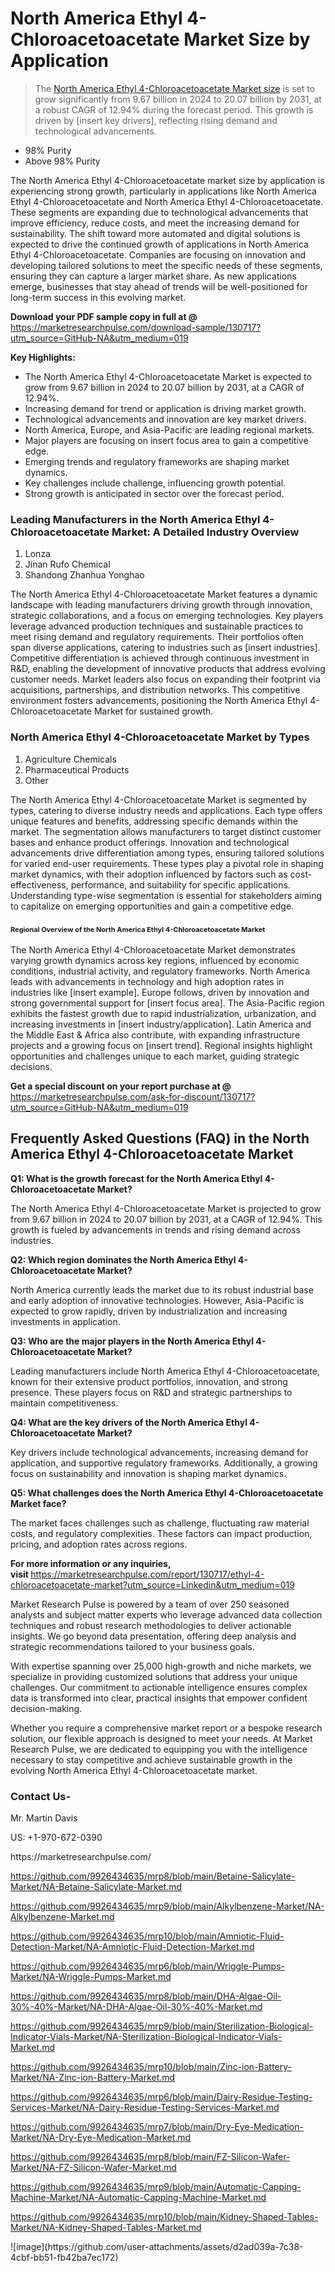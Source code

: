<h1>North America Ethyl 4-Chloroacetoacetate Market&nbsp;Size by Application</h1><blockquote><p>The <a href="https://marketresearchpulse.com/download-sample/130717?utm_source=GitHub-NA&amp;utm_medium=019">North America Ethyl 4-Chloroacetoacetate Market size</a> is set to grow significantly from 9.67 billion in 2024 to 20.07 billion by 2031, at a robust CAGR of 12.94% during the forecast period. This growth is driven by [insert key drivers], reflecting rising demand and technological advancements.</p></blockquote><ul><li>98% Purity<li> Above 98% Purity</li></ul><p>The North America Ethyl 4-Chloroacetoacetate market size by application is experiencing strong growth, particularly in applications like North America Ethyl 4-Chloroacetoacetate and North America Ethyl 4-Chloroacetoacetate. These segments are expanding due to technological advancements that improve efficiency, reduce costs, and meet the increasing demand for sustainability. The shift toward more automated and digital solutions is expected to drive the continued growth of applications in North America Ethyl 4-Chloroacetoacetate. Companies are focusing on innovation and developing tailored solutions to meet the specific needs of these segments, ensuring they can capture a larger market share. As new applications emerge, businesses that stay ahead of trends will be well-positioned for long-term success in this evolving market.</p><p><strong>Download your PDF sample copy in full at @ </strong><a href="https://marketresearchpulse.com/download-sample/130717?utm_source=GitHub-NA&amp;utm_medium=019">https://marketresearchpulse.com/download-sample/130717?utm_source=GitHub-NA&amp;utm_medium=019</a></p><p><strong>Key Highlights: </strong></p><ul><li>The North America Ethyl 4-Chloroacetoacetate Market is expected to grow from 9.67 billion in 2024 to 20.07 billion by 2031, at a CAGR of 12.94%.</li><li>Increasing demand for trend or application is driving market growth.</li><li>Technological advancements and innovation are key market drivers.</li><li>North America, Europe, and Asia-Pacific are leading regional markets.</li><li>Major players are focusing on insert focus area to gain a competitive edge.</li><li>Emerging trends and regulatory frameworks are shaping market dynamics.</li><li>Key challenges include challenge, influencing growth potential.</li><li>Strong growth is anticipated in sector over the forecast period.</li></ul><h3>Leading Manufacturers in the North America Ethyl 4-Chloroacetoacetate Market: A Detailed Industry Overview</h3><ol><li>Lonza</li><li>Jinan Rufo Chemical</li><li>Shandong Zhanhua Yonghao</li></ol><div class="flex max-w-full flex-col flex-grow"><div class="min-h-8 text-message flex w-full flex-col items-end gap-2 whitespace-normal break-words [.text-message+&amp;]:mt-5" dir="auto" data-message-author-role="assistant" data-message-id="fd8432e4-4910-450d-b182-61b7bfb0a01f" data-message-model-slug="gpt-4o"><div class="flex w-full flex-col gap-1 empty:hidden first:pt-[3px]"><div class="markdown prose w-full break-words dark:prose-invert light"><p>The North America Ethyl 4-Chloroacetoacetate Market features a dynamic landscape with leading manufacturers driving growth through innovation, strategic collaborations, and a focus on emerging technologies. Key players leverage advanced production techniques and sustainable practices to meet rising demand and regulatory requirements. Their portfolios often span diverse applications, catering to industries such as [insert industries]. Competitive differentiation is achieved through continuous investment in R&amp;D, enabling the development of innovative products that address evolving customer needs. Market leaders also focus on expanding their footprint via acquisitions, partnerships, and distribution networks. This competitive environment fosters advancements, positioning the North America Ethyl 4-Chloroacetoacetate Market for sustained growth.</p></div></div></div></div><h3>North America Ethyl 4-Chloroacetoacetate Market by Types</h3><ol><li>Agriculture Chemicals<li> Pharmaceutical Products<li> Other</li></ol><div class="flex max-w-full flex-col flex-grow"><div class="min-h-8 text-message flex w-full flex-col items-end gap-2 whitespace-normal break-words [.text-message+&amp;]:mt-5" dir="auto" data-message-author-role="assistant" data-message-id="084470be-0bb7-4664-bddf-5156b4f41249" data-message-model-slug="gpt-4o-mini"><div class="flex w-full flex-col gap-1 empty:hidden first:pt-[3px]"><div class="markdown prose w-full break-words dark:prose-invert light"><p>The North America Ethyl 4-Chloroacetoacetate Market is segmented by types, catering to diverse industry needs and applications. Each type offers unique features and benefits, addressing specific demands within the market. The segmentation allows manufacturers to target distinct customer bases and enhance product offerings. Innovation and technological advancements drive differentiation among types, ensuring tailored solutions for varied end-user requirements. These types play a pivotal role in shaping market dynamics, with their adoption influenced by factors such as cost-effectiveness, performance, and suitability for specific applications. Understanding type-wise segmentation is essential for stakeholders aiming to capitalize on emerging opportunities and gain a competitive edge.</p></div></div></div></div><h3><span style="font-size: 11px;">Regional Overview of the North America Ethyl 4-Chloroacetoacetate Market</span></h3><div class="flex max-w-full flex-col flex-grow"><div class="min-h-8 text-message flex w-full flex-col items-end gap-2 whitespace-normal break-words [.text-message+&amp;]:mt-5" dir="auto" data-message-author-role="assistant" data-message-id="e9038762-ce64-4e30-91c9-9bd413514231" data-message-model-slug="gpt-4o-mini"><div class="flex w-full flex-col gap-1 empty:hidden first:pt-[3px]"><div class="markdown prose w-full break-words dark:prose-invert light"><p>The North America Ethyl 4-Chloroacetoacetate Market demonstrates varying growth dynamics across key regions, influenced by economic conditions, industrial activity, and regulatory frameworks. North America leads with advancements in technology and high adoption rates in industries like [insert example]. Europe follows, driven by innovation and strong governmental support for [insert focus area]. The Asia-Pacific region exhibits the fastest growth due to rapid industrialization, urbanization, and increasing investments in [insert industry/application]. Latin America and the Middle East &amp; Africa also contribute, with expanding infrastructure projects and a growing focus on [insert trend]. Regional insights highlight opportunities and challenges unique to each market, guiding strategic decisions.</p></div></div></div></div><p><strong>Get a special discount on your report purchase at @ </strong><a href="https://marketresearchpulse.com/ask-for-discount/130717?utm_source=GitHub-NA&amp;utm_medium=019">https://marketresearchpulse.com/ask-for-discount/130717?utm_source=GitHub-NA&amp;utm_medium=019</a></p><h2>Frequently Asked Questions (FAQ) in the North America Ethyl 4-Chloroacetoacetate Market</h2><p><strong>Q1: What is the growth forecast for the North America Ethyl 4-Chloroacetoacetate Market?</strong></p><p>The North America Ethyl 4-Chloroacetoacetate Market is projected to grow from 9.67 billion in 2024 to 20.07 billion by 2031, at a CAGR of 12.94%. This growth is fueled by advancements in trends and rising demand across industries.</p><p><strong>Q2: Which region dominates the North America Ethyl 4-Chloroacetoacetate Market?</strong></p><p>North America currently leads the market due to its robust industrial base and early adoption of innovative technologies. However, Asia-Pacific is expected to grow rapidly, driven by industrialization and increasing investments in application.</p><p><strong>Q3: Who are the major players in the North America Ethyl 4-Chloroacetoacetate Market?</strong></p><p>Leading manufacturers include North America Ethyl 4-Chloroacetoacetate, known for their extensive product portfolios, innovation, and strong presence. These players focus on R&amp;D and strategic partnerships to maintain competitiveness.</p><p><strong>Q4: What are the key drivers of the North America Ethyl 4-Chloroacetoacetate Market?</strong></p><p>Key drivers include technological advancements, increasing demand for application, and supportive regulatory frameworks. Additionally, a growing focus on sustainability and innovation is shaping market dynamics.</p><p><strong>Q5: What challenges does the North America Ethyl 4-Chloroacetoacetate Market face?</strong></p><p>The market faces challenges such as challenge, fluctuating raw material costs, and regulatory complexities. These factors can impact production, pricing, and adoption rates across regions.</p><p><strong>For more information or any inquiries, visit&nbsp;</strong><a href="https://marketresearchpulse.com/report/130717/ethyl-4-chloroacetoacetate-market?utm_source=Linkedin&utm_medium=019">https://marketresearchpulse.com/report/130717/ethyl-4-chloroacetoacetate-market?utm_source=Linkedin&utm_medium=019</a></p><p>Market Research Pulse is powered by a team of over 250 seasoned analysts and subject matter experts who leverage advanced data collection techniques and robust research methodologies to deliver actionable insights. We go beyond data presentation, offering deep analysis and strategic recommendations tailored to your business goals.</p><p>With expertise spanning over 25,000 high-growth and niche markets, we specialize in providing customized solutions that address your unique challenges. Our commitment to actionable intelligence ensures complex data is transformed into clear, practical insights that empower confident decision-making.</p><p>Whether you require a comprehensive market report or a bespoke research solution, our flexible approach is designed to meet your needs. At Market Research Pulse, we are dedicated to equipping you with the intelligence necessary to stay competitive and achieve sustainable growth in the evolving North America Ethyl 4-Chloroacetoacetate market.</p><h3><strong>Contact Us-</strong></h3><p>Mr. Martin Davis</p><p>US: +1-970-672-0390</p><p>https://marketresearchpulse.com/</p><p><a href="https://github.com/9926434635/mrp8/blob/main/Betaine-Salicylate-Market/NA-Betaine-Salicylate-Market.md">https://github.com/9926434635/mrp8/blob/main/Betaine-Salicylate-Market/NA-Betaine-Salicylate-Market.md</a></p><p><a href="https://github.com/9926434635/mrp9/blob/main/Alkylbenzene-Market/NA-Alkylbenzene-Market.md">https://github.com/9926434635/mrp9/blob/main/Alkylbenzene-Market/NA-Alkylbenzene-Market.md</a></p><p><a href="https://github.com/9926434635/mrp10/blob/main/Amniotic-Fluid-Detection-Market/NA-Amniotic-Fluid-Detection-Market.md">https://github.com/9926434635/mrp10/blob/main/Amniotic-Fluid-Detection-Market/NA-Amniotic-Fluid-Detection-Market.md</a></p><p><a href="https://github.com/9926434635/mrp6/blob/main/Wriggle-Pumps-Market/NA-Wriggle-Pumps-Market.md">https://github.com/9926434635/mrp6/blob/main/Wriggle-Pumps-Market/NA-Wriggle-Pumps-Market.md</a></p><p><a href="https://github.com/9926434635/mrp8/blob/main/DHA-Algae-Oil-30%-40%-Market/NA-DHA-Algae-Oil-30%-40%-Market.md">https://github.com/9926434635/mrp8/blob/main/DHA-Algae-Oil-30%-40%-Market/NA-DHA-Algae-Oil-30%-40%-Market.md</a></p><p><a href="https://github.com/9926434635/mrp9/blob/main/Sterilization-Biological-Indicator-Vials-Market/NA-Sterilization-Biological-Indicator-Vials-Market.md">https://github.com/9926434635/mrp9/blob/main/Sterilization-Biological-Indicator-Vials-Market/NA-Sterilization-Biological-Indicator-Vials-Market.md</a></p><p><a href="https://github.com/9926434635/mrp10/blob/main/Zinc-ion-Battery-Market/NA-Zinc-ion-Battery-Market.md">https://github.com/9926434635/mrp10/blob/main/Zinc-ion-Battery-Market/NA-Zinc-ion-Battery-Market.md</a></p><p><a href="https://github.com/9926434635/mrp6/blob/main/Dairy-Residue-Testing-Services-Market/NA-Dairy-Residue-Testing-Services-Market.md">https://github.com/9926434635/mrp6/blob/main/Dairy-Residue-Testing-Services-Market/NA-Dairy-Residue-Testing-Services-Market.md</a></p><p><a href="https://github.com/9926434635/mrp7/blob/main/Dry-Eye-Medication-Market/NA-Dry-Eye-Medication-Market.md">https://github.com/9926434635/mrp7/blob/main/Dry-Eye-Medication-Market/NA-Dry-Eye-Medication-Market.md</a></p><p><a href="https://github.com/9926434635/mrp8/blob/main/FZ-Silicon-Wafer-Market/NA-FZ-Silicon-Wafer-Market.md">https://github.com/9926434635/mrp8/blob/main/FZ-Silicon-Wafer-Market/NA-FZ-Silicon-Wafer-Market.md</a></p><p><a href="https://github.com/9926434635/mrp9/blob/main/Automatic-Capping-Machine-Market/NA-Automatic-Capping-Machine-Market.md">https://github.com/9926434635/mrp9/blob/main/Automatic-Capping-Machine-Market/NA-Automatic-Capping-Machine-Market.md</a></p><p><a href="https://github.com/9926434635/mrp10/blob/main/Kidney-Shaped-Tables-Market/NA-Kidney-Shaped-Tables-Market.md">https://github.com/9926434635/mrp10/blob/main/Kidney-Shaped-Tables-Market/NA-Kidney-Shaped-Tables-Market.md</a></p>
![image](https://github.com/user-attachments/assets/d2ad039a-7c38-4cbf-bb51-fb42ba7ec172)
